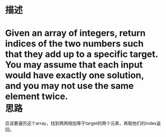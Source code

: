描述
===
Given an array of integers, return indices of the two numbers such that they add up to a specific target.<br>
You may assume that each input would have exactly one solution, and you may not use the same element twice.<br>
思路
===
应该要遍历这个array，找到两两相加等于target的两个元素，再取他们的index返回。
